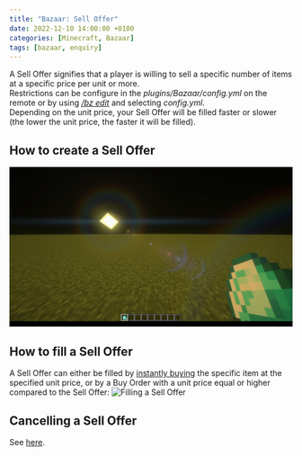 ```yaml
---
title: "Bazaar: Sell Offer"
date: 2022-12-10 14:00:00 +0100
categories: [Minecraft, Bazaar]
tags: [bazaar, enquiry]
---
```


A Sell Offer signifies that a player is willing to sell a specific number of items at a specific price per unit or more. \
Restrictions can be configure in the *plugins/Bazaar/config.yml* on the remote or by using [*/bz edit*]({{site.baseurl}}/posts/bazaar-cmd-edit) and selecting *config.yml*. \
Depending on the unit price, your Sell Offer will be filled faster or slower (the lower the unit price, the faster it will be filled).

## How to create a Sell Offer
![Creating a Sell Offer](/assets/bazaar/bz_create_sell.gif "Creating a Sell Offer")

## How to fill a Sell Offer
A Sell Offer can either be filled by [instantly buying]({{site.baseurl}}/posts/bazaar-buy-instantly) the specific item at the specified unit price, or by a Buy Order with a unit price equal or higher compared to the Sell Offer:
![Filling a Sell Offer](/assets/bazaar/bz_fill_enquiry.gif "Filling a Sell Offer")
## Cancelling a Sell Offer
See [here]({{site.baseurl}}/posts/bazaar-cancel-enquiry).
